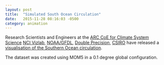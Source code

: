 ```yaml
---
layout: post
title:  "Simulated South Ocean Circulation"
date:   2015-11-28 08:16:03 -0500
category: animation
---
```


Research Scientists and Engineers at the
[ARC CoE for Climate System Science](https://www.climatescience.org.au)
[NCI Vizlab](http://nf.nci.org.au/facilities/vizlab),
[NOAA/GFDL](http://www.gfdl.noaa.gov/),
[Double Precision](http://doubleprecision.com.au),
[CSIRO](http://csiro.au/) have released a
[visualisation of the Southern Ocean circulation](https://www.youtube.com/watch?v=8VMSF28J9H4).

The dataset was created using MOM5 in a 0.1 degree global configuration. 
